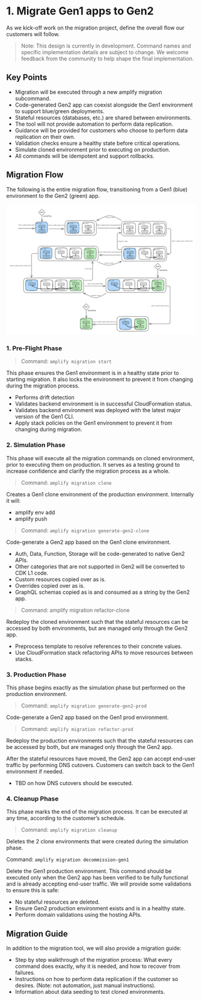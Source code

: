 
# 1. Migrate Gen1 apps to Gen2

As we kick-off work on the migration project, define the overall flow our customers will follow.

> Note: This design is currently in development. Command names and specific implementation details 
are subject to change. We welcome feedback from the community to help shape the final implementation. 

## Key Points 

- Migration will be executed through a new amplify migration subcommand. 
- Code-generated Gen2 app can coexist alongside the Gen1 environment to support blue/green deployments. 
- Stateful resources (databases, etc.) are shared between environments.  
- The tool will not provide automation to perform data replication.  
- Guidance will be provided for customers who choose to perform data replication on their own.  
- Validation checks ensure a healthy state before critical operations. 
- Simulate cloned environment prior to executing on production. 
- All commands will be idempotent and support rollbacks. 

## Migration Flow 

The following is the entire migration flow, transitioning from a Gen1 (blue) environment to the Gen2 (green) app.  

![](./0002-gen1-to-gen2-migration-flow.png)

### 1. Pre-Flight Phase 

> Command: `amplify migration start`

This phase ensures the Gen1 environment is in a healthy state prior to starting migration. It also locks the environment to prevent 
it from changing during the migration process. 

- Performs drift detection 
- Validates backend environment is in successful CloudFormation status. 
- Validates backend environment was deployed with the latest major version of the Gen1 CLI. 
- Apply stack policies on the Gen1 environment to prevent it from changing during migration. 

### 2. Simulation Phase 

This phase will execute all the migration commands on cloned environment, prior to executing them on production. It serves as a 
testing ground to increase confidence and clarify the migration process as a whole. 

> Command: `amplify migration clone`

Creates a Gen1 clone environment of the production environment. Internally it will: 

- amplify env add 
- amplify push 

> Command: `amplify migration generate-gen2-clone`

Code-generate a Gen2 app based on the Gen1 clone environment. 

- Auth, Data, Function, Storage will be code-generated to native Gen2 APIs. 
- Other categories that are not supported in Gen2 will be converted to CDK L1 code. 
- Custom resources copied over as is. 
- Overrides copied over as is. 
- GraphQL schemas copied as is and consumed as a string by the Gen2 app. 

> Command: amplify migration refactor-clone 

Redeploy the cloned environment such that the stateful resources can be accessed by both environments, 
but are managed only through the Gen2 app. 

- Preprocess template to resolve references to their concrete values. 
- Use CloudFormation stack refactoring APIs to move resources between stacks. 

### 3. Production Phase 

This phase begins exactly as the simulation phase but performed on the production environment.  

> Command: `amplify migration generate-gen2-prod`

Code-generate a Gen2 app based on the Gen1 prod environment. 

> Command: `amplify migration refactor-prod`

Redeploy the production environments such that the stateful resources can be accessed by both, 
but are managed only through the Gen2 app. 

After the stateful resources have moved, the Gen2 app can accept end-user traffic by performing DNS cutovers. Customers can switch 
back to the Gen1 environment if needed. 

- TBD on how DNS cutovers should be executed. 

### 4. Cleanup Phase 

This phase marks the end of the migration process. It can be executed at any time, 
according to the customer’s schedule.  

> Command: `amplify migration cleanup`

Deletes the 2 clone environments that were created during the simulation phase. 

Command: `amplify migration decommission-gen1`

Delete the Gen1 production environment. This command should be executed only when the Gen2 app has been verified to be fully 
functional and is already accepting end-user traffic. We will provide some validations to ensure this is safe: 

- No stateful resources are deleted. 
- Ensure Gen2 production environment exists and is in a healthy state. 
- Perform domain validations using the hosting APIs. 

## Migration Guide 

In addition to the migration tool, we will also provide a migration guide: 

- Step by step walkthrough of the migration process: What every command does exactly, why it is needed, and how to recover from failures. 
- Instructions on how to perform data replication if the customer so desires. (Note: not automation, just manual instructions). 
- Information about data seeding to test cloned environments. 
